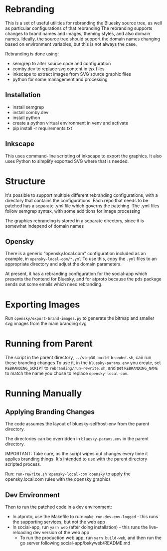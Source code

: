 Rebranding
==========

This is a set of useful utilities for rebranding the Bluesky source tree, as well as particular configurations of that rebranding
The rebranding supports changes to brand names and images, theming styles, and also domain names.
Ideally, the source tree should support the domain names changing based on environment variables, but this is not always the case.

Rebranding is done using:
- semgrep to alter source code and configuration
- comby.dev to replace svg content in tsx files
- inkscape to extract images from SVG source graphic files
- python for some management and processing

Installation
------------

- install semgrep
- install comby.dev
- install python
- create a python virtual environment in venv and activate
- pip install -r requirements.txt

Inkscape
--------

This uses command-line scripting of inkscape to export the graphics.
It also uses Python to simplify exported SVG where that is needed.

Structure
=========

It's possible to support multiple different rebranding configurations, with a directory that contains the configurations.
Each repo that needs to be patched has a separate .yml file which governs the patching.
The .yml files follow semgrep syntax, with some additions for image processing

The graphics rebranding is stored in a separate directory, since it is somewhat independ of domain names

Opensky
-------

There is a generic "opensky.local.com" configuration included as an example, in `opensky-local-com/*.yml`
To use this, copy the `.yml` files to an appropriate directory and adjust the domain parameters.

At present, it has a rebranding configuration for the social-app which presents the frontend for Bluesky,
and for atproto because the pds package sends out some emails which need rebranding.

Exporting Images
================

Run `opensky/export-brand-images.py` to generate the bitmap and smaller svg images from the main branding svg

Running from Parent
===================

The script in the parent directory, `../step30-build-branded.sh`, can run these branding changes
To use it, in the `bluesky-params.env` you create, set `REBRANDING_SCRIPT` to `rebranding/run-rewrite.sh`,
and set `REBRANDING_NAME` to match the name you chose to replace `opensky-local-com`.

Running Manually
================

Applying Branding Changes
-------------------------

The code assumes the layout of bluesky-selfhost-env from the parent directory.

The directories can be overridden in `bluesky-params.env` in the parent directory.

IMPORTANT: Take care, as the script wipes out changes every time it applies branding things.
It's intended to use with the parent directory scripted process.

Run: `run-rewrite.sh opensky-local-com opensky` to apply the opensky.local.com rules with the opensky graphics

Dev Environment
---------------

Then to run the patched code in a dev environment:

* In atproto, use the Makefile to run: `make run-dev-env-logged` - this runs the supporting services, but not the web app
* In social-app, run `yarn web` (after doing installation) - this runs the live-reloading dev version of the web app
  - To run the production web app, run `yarn build-web`, and then run the go server following social-app/bskyweb/README.md


